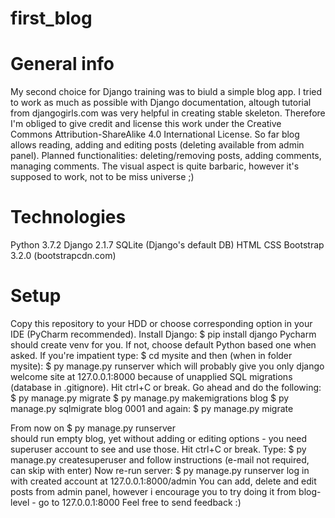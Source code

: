 # first_blog
# General info
My second choice for Django training was to biuld a simple blog app. I tried to work as much as possible with Django documentation, altough tutorial from djangogirls.com was very helpful in creating stable skeleton. Therefore I'm obliged to give credit and license this work under the Creative Commons Attribution-ShareAlike 4.0 International License. 
So far blog allows reading, adding and editing posts (deleting available from admin panel). Planned functionalities: deleting/removing posts, adding comments, managing comments. 
The visual aspect is quite barbaric, however it's supposed to work, not to be miss universe ;) 

# Technologies 
Python 3.7.2
Django 2.1.7 
SQLite (Django's default DB)
HTML
CSS 
Bootstrap 3.2.0 (bootstrapcdn.com) 

# Setup 
Copy this repository to your HDD or choose corresponding option in your IDE (PyCharm recommended). 
Install Django: 
$ pip install django 
Pycharm should create venv for you. If not, choose default Python based one when asked. 
If you're impatient type: 
$ cd mysite
and then (when in folder mysite): 
$ py manage.py runserver 
which will probably give you only django welcome site at 127.0.0.1:8000 because of unapplied SQL migrations (database in .gitignore). Hit ctrl+C or break.
Go ahead and do the following: 
$ py manage.py migrate
$ py manage.py makemigrations blog
$ py manage.py sqlmigrate blog 0001 
and again: 
$ py manage.py migrate 

From now on 
$ py manage.py runserver  
should run empty blog, yet without adding or editing options - you need superuser account to see and use those. Hit ctrl+C or break. Type: 
$ py manage.py createsuperuser 
and follow instructions (e-mail not required, can skip with enter) 
Now re-run server: 
$ py manage.py runserver
log in with created account at 127.0.0.1:8000/admin 
You can add, delete and edit posts from admin panel, however i encourage you to try doing it from blog-level - go to 127.0.0.1:8000 
Feel free to send feedback :) 


